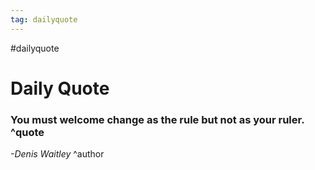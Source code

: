 ```yaml
---
tag: dailyquote
---
```


#dailyquote

# Daily Quote

### You must welcome change as the rule but not as your ruler. ^quote
*-Denis Waitley* ^author
